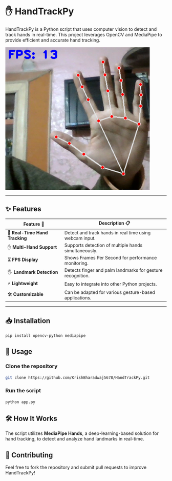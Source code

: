# ✋ HandTrackPy

HandTrackPy is a Python script that uses computer vision to detect and track hands in real-time. This project leverages OpenCV and MediaPipe to provide efficient and accurate hand tracking.

![Hand Tracking](https://github.com/KrishBharadwaj5678/HandTrackPy/blob/main/HandTracking.png?raw=true)

---

## ✨ Features

| Feature 🧩                     | Description 📋                                             |
| ------------------------------ | ---------------------------------------------------------- |
| 🎥 **Real-Time Hand Tracking** | Detect and track hands in real time using webcam input.    |
| ✋ **Multi-Hand Support**       | Supports detection of multiple hands simultaneously.       |
| ⏳ **FPS Display**              | Shows Frames Per Second for performance monitoring.        |
| 🖐️ **Landmark Detection**     | Detects finger and palm landmarks for gesture recognition. |
| ⚡ **Lightweight**              | Easy to integrate into other Python projects.              |
| 🛠️ **Customizable**           | Can be adapted for various gesture-based applications.     |

---

## 📥 Installation

```bash
pip install opencv-python mediapipe
```

## 🚀 Usage

### Clone the repository
```bash
git clone https://github.com/KrishBharadwaj5678/HandTrackPy.git
```

### Run the script
```bash
python app.py
```

## 🛠️ How It Works
The script utilizes **MediaPipe Hands**, a deep-learning-based solution for hand tracking, to detect and analyze hand landmarks in real-time.

## 🤝 Contributing
Feel free to fork the repository and submit pull requests to improve HandTrackPy!

